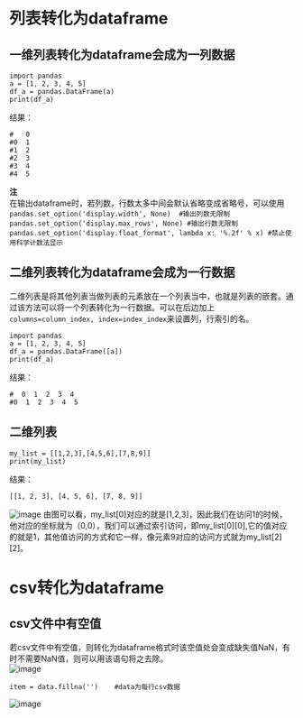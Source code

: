 # 列表转化为dataframe
## 一维列表转化为dataframe会成为一列数据
```
import pandas
a = [1, 2, 3, 4, 5]
df_a = pandas.DataFrame(a)
print(df_a)
```
结果：
```
#   0
#0  1
#1  2
#2  3
#3  4
#4  5
```
**注**  
在输出dataframe时，若列数，行数太多中间会默认省略变成省略号，可以使用   
`pandas.set_option('display.width', None)  #输出列数无限制`  
`pandas.set_option('display.max_rows', None) #输出行数无限制` 
`pandas.set_option('display.float_format', lambda x: '%.2f' % x) #禁止使用科学计数法显示`

## 二维列表转化为dataframe会成为一行数据
二维列表是将其他列表当做列表的元素放在一个列表当中，也就是列表的嵌套。通过该方法可以将一个列表转化为一行数据。可以在后边加上`columns=column_index, index=index_index`来设置列，行索引的名。
```
import pandas
a = [1, 2, 3, 4, 5]
df_a = pandas.DataFrame([a])
print(df_a)
```
结果：
```
#  0  1  2  3  4
#0  1  2  3  4  5
```

##  二维列表
```
my_list = [[1,2,3],[4,5,6],[7,8,9]]
print(my_list)
```
结果：
```
[[1, 2, 3], [4, 5, 6], [7, 8, 9]]
```
![image](https://user-images.githubusercontent.com/96570699/155255688-c45c2362-dccd-4696-9dcb-88beff8dc8a6.png)
由图可以看，my_list[0]对应的就是[1,2,3]，因此我们在访问1的时候，他对应的坐标就为（0,0），我们可以通过索引访问，即my_list[0][0],它的值对应的就是1，其他值访问的方式和它一样，像元素9对应的访问方式就为my_list[2][2]。

# csv转化为dataframe
## csv文件中有空值
若csv文件中有空值，则转化为dataframe格式时该空值处会变成缺失值NaN，有时不需要NaN值，则可以用该语句将之去除。  
![image](https://user-images.githubusercontent.com/96570699/175261178-ce174723-c4df-45d4-9492-70953bd18e92.png)  
```
item = data.fillna('')    #data为每行csv数据
```
![image](https://user-images.githubusercontent.com/96570699/175261402-352da6b2-d1d3-4c3a-bfe0-6c8e0e634b0c.png)

